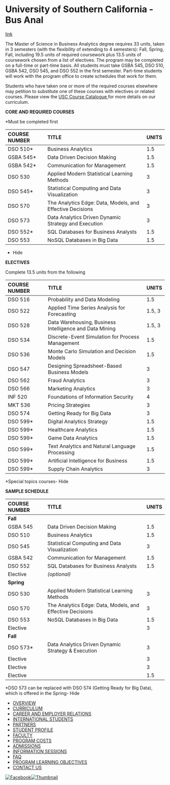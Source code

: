 # University of Southern California - Bus Anal

[link](https://www.marshall.usc.edu/programs/specialized-masters-programs/master-science-business-analytics)

The Master of Science in Business Analytics degree requires 33 units, taken in 3 semesters \(with the flexibility of extending to 4 semesters\): Fall, Spring, Fall, including 19.5 units of required coursework plus 13.5 units of coursework chosen from a list of electives. The program may be completed on a full-time or part-time basis. All students must take GSBA 545, DSO 510, GSBA 542, DSO 545, and DSO 552 in the first semester. Part-time students will work with the program office to create schedules that work for them.

Students who have taken one or more of the required courses elsewhere may petition to substitute one of these courses with electives or related courses. Please view the [USC Course Catalog](http://catalogue.usc.edu/)[ue ](https://www.marshall.usc.edu/programs/specialized-masters-programs/master-science-business-analytics/www.catalogue.usc.edu)for more details on our curriculum.

**CORE AND REQUIRED COURSES**

\*Must be completed first

| COURSE NUMBER | TITLE | UNITS |
| :--- | :--- | :--- |
| DSO 510\* | Business Analytics  | 1.5 |
| GSBA 545\* | Data Driven Decision Making | 1.5 |
| GSBA 542\* | Communication for Management | 1.5 |
| DSO 530 | Applied Modern Statistical Learning Methods | 3 |
| DSO 545\* | Statistical Computing and Data Visualization | 3 |
| DSO 570  | The Analytics Edge: Data, Models, and Effective Decisions | 3 |
| DSO 573 | Data Analytics Driven Dynamic Strategy and Execution | 3 |
| DSO 552\* | SQL Databases for Business Analysts | 1.5 |
| DSO 553 | NoSQL Databases in Big Data | 1.5 |

- Hide

**ELECTIVES**

Complete 13.5 units from the following

| COURSE NUMBER | TITLE | UNITS |
| :--- | :--- | :--- |
| DSO 516 | Probability and Data Modeling | 1.5 |
| DSO 522  | Applied Time Series Analysis for Forecasting  | 1.5, 3 |
| DSO 528  | Data Warehousing, Business Intelligence and Data Mining  | 1.5, 3 |
| DSO 534 | Discrete-Event Simulation for Process Management | 1.5 |
| DSO 536 | Monte Carlo Simulation and Decision Models | 1.5 |
| DSO 547 | Designing Spreadsheet-Based Business Models | 3 |
| DSO 562  | Fraud Analytics | 3 |
| DSO 566 | Marketing Analytics  | 3 |
| INF 520 | Foundations of Information Security | 4 |
| MKT 536 | Pricing Strategies | 3 |
| DSO 574 | Getting Ready for Big Data | 3 |
| DSO 599\* | Digital Analytics Strategy | 1.5 |
| DSO 599\* | Healthcare Analytics | 1.5 |
| DSO 599\* | Game Data Analytics | 1.5 |
| DSO 599\* | Text Analytics and Natural Language Processing | 1.5 |
| DSO 599\* | Artificial Intelligence for Business | 1.5 |
| DSO 599\* | Supply Chain Analytics | 3 |

\*Special topics courses- Hide

**SAMPLE SCHEDULE**

| COURSE NUMBER | TITLE | UNITS |
| :--- | :--- | :--- |
| **Fall** |  |  |
| GSBA 545 | Data Driven Decision Making | 1.5 |
| DSO 510  | Business Analytics  | 1.5 |
| DSO 545 | Statistical Computing and Data Visualization  | 3 |
| GSBA 542 | Communication for Management | 1.5 |
| DSO 552 | SQL Databases for Business Analysts | 1.5 |
| Elective | _\(optional\)_ |  |
| **Spring** |  |  |
| DSO 530 | Applied Modern Statistical Learning Methods | 3 |
| DSO 570  | The Analytics Edge: Data, Models, and Effective Decisions  | 3 |
| DSO 553  | NoSQL Databases in Big Data | 1.5 |
| Elective |  | 3 |
| **Fall** |  |  |
| DSO 573\* | Data Analytics Driven Dynamic Strategy & Execution | 3 |
| Elective |  | 3 |
| Elective |  | 3 |
| Elective |  | 1.5 |

\*DSO 573 can be replaced with DSO 574 \(Getting Ready for Big Data\), which is offered in the Spring- Hide

* [OVERVIEW](https://www.marshall.usc.edu/programs/specialized-masters-programs/master-science-business-analytics/overview)
* [CURRICULUM](https://www.marshall.usc.edu/programs/specialized-masters-programs/master-science-business-analytics/curriculum)
* [CAREER AND EMPLOYER RELATIONS](https://www.marshall.usc.edu/programs/specialized-masters-programs/master-science-business-analytics/career-and-employer-relations)
* [INTERNATIONAL STUDENTS](https://www.marshall.usc.edu/programs/specialized-masters-programs/master-science-business-analytics/international-students)
* [PARTNERS](https://www.marshall.usc.edu/programs/specialized-masters-programs/master-science-business-analytics/partners)
* [STUDENT PROFILE](https://www.marshall.usc.edu/programs/specialized-masters-programs/master-science-business-analytics/student-profile)
* [FACULTY](https://www.marshall.usc.edu/programs/specialized-masters-programs/master-science-business-analytics/faculty)
* [PROGRAM COSTS](https://www.marshall.usc.edu/programs/specialized-masters-programs/master-science-business-analytics/program-costs)
* [ADMISSIONS](https://www.marshall.usc.edu/programs/specialized-masters-programs/master-science-business-analytics/admissions)
* [INFORMATION SESSIONS](https://www.marshall.usc.edu/programs/specialized-masters-programs/master-science-business-analytics/information-sessions)
* [FAQ](https://www.marshall.usc.edu/programs/specialized-masters-programs/master-science-business-analytics/faq)
* [PROGRAM LEARNING OBJECTIVES](https://www.marshall.usc.edu/programs/specialized-masters-programs/master-science-business-analytics/program-learning-objectives)
* [CONTACT US](https://www.marshall.usc.edu/programs/specialized-masters-programs/master-science-business-analytics/contact-us)

[![Facebook](https://www.marshall.usc.edu/sites/default/files/styles/medium/public/2017-04/facebook.png)](https://www.facebook.com/USCAnalytics/)[![Thumbnail](https://www.marshall.usc.edu/sites/default/files/styles/medium/public/2017-04/twitter.png)](https://twitter.com/USC_Analytics)  


